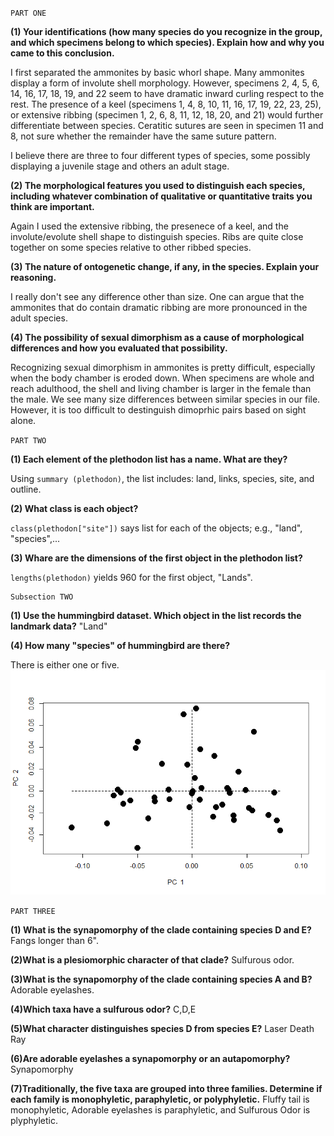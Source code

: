 
`PART ONE`

**(1) Your identifications (how many species do you recognize in the group, and which specimens belong to which species). Explain how and why you came to this conclusion.**

I first separated the ammonites by basic whorl shape. Many ammonites display a form of involute shell morphology. However, specimens 2, 4, 5, 6, 14, 16, 17, 18, 19, and 22 seem to have dramatic inward curling respect to the rest. The presence of a keel (specimens 1, 4, 8, 10, 11, 16, 17, 19, 22, 23, 25), or extensive ribbing (specimen 1, 2, 6, 8, 11, 12, 18, 20, and 21) would further differentiate between species. Ceratitic sutures are seen in specimen 11 and 8, not sure whether the remainder have the same suture pattern.

I believe there are three to four different types of species, some possibly displaying a juvenile stage and others an adult stage. 

**(2) The morphological features you used to distinguish each species, including whatever combination of qualitative or quantitative traits you think are important.**

Again I used the extensive ribbing, the presenece of a keel, and the involute/evolute shell shape to distinguish species. Ribs are quite close together on some species relative to other ribbed species. 

**(3) The nature of ontogenetic change, if any, in the species. Explain your reasoning.**

I really don't see any difference other than size. One can argue that the ammonites that do contain dramatic ribbing are more pronounced in the adult species.

**(4) The possibility of sexual dimorphism as a cause of morphological differences and how you evaluated that possibility.**

Recognizing sexual dimorphism in ammonites is pretty difficult, especially when the body chamber is eroded down. When specimens are whole and reach adulthood, the shell and living chamber is larger in the female than the male. We see many size differences between similar species in our file. However, it is too difficult to destinguish dimoprhic pairs based on sight alone. 


`PART TWO`

**(1) Each element of the plethodon list has a name. What are they?**

Using `summary (plethodon)`, the list includes: land, links, species, site, and outline.

**(2) What class is each object?**

`class(plethodon["site"])` says list for each of the objects; e.g., "land", "species",...

**(3) Whare are the dimensions of the first object in the plethodon list?**

`lengths(plethodon)` yields 960 for the first object, "Lands".
 
    Subsection TWO
   
   **(1) Use the hummingbird dataset. Which object in the list records the landmark data?**
    "Land"

   **(4) How many "species" of hummingbird are there?**
   
   There is either one or five.
![Hummingbirds PCA.](https://github.com/hernana8/WWUAdvancedPaleo/blob/master/Hummingbirds.png)


`PART THREE`

**(1) What is the synapomorphy of the clade containing species D and E?**
Fangs longer than 6".

**(2)What is a plesiomorphic character of that clade?**
Sulfurous odor.

**(3)What is the synapomorphy of the clade containing species A and B?**
Adorable eyelashes.

**(4)Which taxa have a sulfurous odor?**
C,D,E

**(5)What character distinguishes species D from species E?**
Laser Death Ray

**(6)Are adorable eyelashes a synapomorphy or an autapomorphy?**
Synapomorphy

**(7)Traditionally, the five taxa are grouped into three families. Determine if each family is monophyletic, paraphyletic, or polyphyletic.**
Fluffy tail is monophyletic, Adorable eyelashes is paraphyletic, and Sulfurous Odor is plyphyletic.
